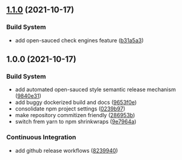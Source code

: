 ## [1.1.0](https://github.com/0-vortex/picture-portal/compare/v1.0.0...v1.1.0) (2021-10-17)

### Build System

- add open-sauced check engines feature
  ([b31a5a3](https://github.com/0-vortex/picture-portal/commit/b31a5a38d99aabdd3e60e03f042879ad304037ef))

## 1.0.0 (2021-10-17)

### Build System

- add automated open-sauced style semantic release mechanism
  ([9840e31](https://github.com/0-vortex/picture-portal/commit/9840e31433f4173af0a924a85a357180380752d6))
- add buggy dockerized build and docs
  ([9653f0e](https://github.com/0-vortex/picture-portal/commit/9653f0efb746d93eb07e9f7b918e9d5d9a3479a5))
- consolidate npm project settings
  ([0239b97](https://github.com/0-vortex/picture-portal/commit/0239b977107e02016e6de90f9de0a6ed785f394b))
- make repository commitizen friendly
  ([286953b](https://github.com/0-vortex/picture-portal/commit/286953be34f5717c2e6b0fb25f4034472a0677a2))
- switch frem yarn to npm shrinkwraps
  ([9e7964a](https://github.com/0-vortex/picture-portal/commit/9e7964ad04c221e2d342c38592191fc22dad75db))

### Continuous Integration

- add github release workflows
  ([8239940](https://github.com/0-vortex/picture-portal/commit/82399407cc07aa020363ab2d395a7e1a05a4119d))
